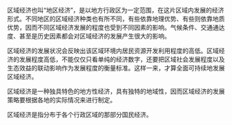 区域经济也叫“地区经济”，是以地方行政区为一定范围，在这片区域内发展的经济形式。不同地区的区域经济种类也有所不同，有些依靠地理优势、有些则依靠地质优势，因而不同区域经济发展的程度也受到不同因素的影响。气候条件、交通通达度、甚至是历史因素都会对区域经济的发展产生很大的影响。

区域经济的发展状况会反映出该区域环境内居民资源开发利用程度的高低。区域经济的发展程度高低，不能仅仅只看单纯的经济数字，还要把区域社会发展程度以及生态效益的联动影响作为发展程度的衡量标准。这样一来，才算全面可持续地发展区域经济。

区域经济是一种独具特色的地方性经济，具有独特的地域性，因而区域经济的发展策略要根据各地的实际情况来进行制定。

区域经济是指分布于各个行政区域的那部分国民经济。
